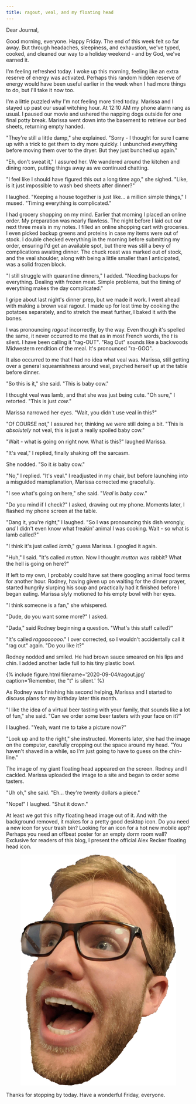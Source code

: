 ```yaml
---
title: ragout, veal, and my floating head
---
```


Dear Journal,

Good morning, everyone.  Happy Friday.  The end of this week felt so
far away.  But through headaches, sleepiness, and exhaustion, we've
typed, cooked, and cleaned our way to a holiday weekend - and by God,
we've earned it.

I'm feeling refreshed today.  I woke up this morning, feeling like an
extra reserve of energy was activated.  Perhaps this random hidden
reserve of energy would have been useful earlier in the week when I
had more things to do, but I'll take it now too.

I'm a little puzzled why I'm not feeling more tired today.  Marissa
and I stayed up past our usual witching hour.  At 12:10 AM my phone
alarm rang as usual.  I paused our movie and ushered the napping dogs
outside for one final potty break.  Marissa went down into the
basement to retrieve our bed sheets, returning empty handed.

"They're still a little damp," she explained.  "Sorry - I thought for sure
I came up with a trick to get them to dry more quickly.  I unbunched
_everything_ before moving them over to the dryer.  But they just
bunched up again."

"Eh, don't sweat it," I assured her.  We wandered around the kitchen
and dining room, putting things away as we continued chatting.

"I feel like I should have figured this out a long time ago," she
sighed.  "Like, is it just impossible to wash bed sheets after
dinner?"

I laughed.  "Keeping a house together is just like... a million simple
things," I mused.  "Timing everything is complicated."

I had grocery shopping on my mind.  Earlier that morning I placed an
online order.  My preparation was nearly flawless.  The night before I
laid out our next three meals in my notes.  I filled an online
shopping cart with groceries.  I even picked backup greens and
proteins in case my items were out of stock.  I double checked
everything in the morning before submitting my order, ensuring I'd get
an available spot, but there was still a bevy of complications
awaiting dinner.  The chuck roast was marked out of stock, and the
veal shoulder, along with being a little smaller than I anticipated,
was a solid frozen block.

"I still struggle with quarantine dinners," I added.  "Needing backups
for everything.  Dealing with frozen meat.  Simple problems, but the
timing of everything makes the day complicated."

I gripe about last night's dinner prep, but we made it work.  I went
ahead with making a brown veal ragout.  I made up for lost time by
cooking the potatoes separately, and to stretch the meat further, I
baked it with the bones.

I was pronouncing _ragout_ incorrectly, by the way.  Even though it's
spelled the same, it never occurred to me that as in most French
words, the _t_ is silent.  I have been calling it "rag-OUT".  "Rag
Out" sounds like a backwoods Midwestern rendition of the meal.  It's
pronounced "ra-GOO".

It also occurred to me that I had no idea what veal was.  Marissa,
still getting over a general squeamishness around veal, psyched
herself up at the table before dinner.

"So this is it," she said.  "This is baby cow."

I thought veal was lamb, and that she was just being cute.  "Oh sure,"
I retorted.  "This is just _cow_."

Marissa narrowed her eyes.  "Wait, you didn't use veal in this?"

"Of COURSE not," I assured her, thinking we were still doing a bit.
"This is _absolutely_ not veal, this is just a really spoiled baby
cow."

"Wait - what is going on right now.  What is this?" laughed Marissa.

"It's veal," I replied, finally shaking off the sarcasm.

She nodded.  "So it _is_ baby cow."

"No," I replied.  "It's veal."  I readjusted in my chair, but before
launching into a misguided mansplanation, Marissa corrected me
gracefully.

"I see what's going on here," she said.  "_Veal_ is _baby cow_."

"Do you mind if I check?" I asked, drawing out my phone.  Moments
later, I flashed my phone screen at the table.

"Dang it, you're right," I laughed.  "So I was pronouncing this dish
wrongly, _and_ I didn't even know what freakin' animal I was cooking.
Wait - so what is lamb called?"

"I think it's just called _lamb_," guess Marissa.  I googled it again.

"Huh," I said.  "It's called _mutton_.  Now I thought _mutton_ was
rabbit?  What the hell is going on here?"

If left to my own, I probably could have sat there googling animal
food terms for another hour.  Rodney, having given up on waiting for the
dinner prayer, started hungrily slurping his soup and practically had
it finished before I began eating.  Marissa slyly motioned to his
empty bowl with her eyes.

"I think someone is a fan," she whispered.

"Dude, do you want some more?" I asked.

"Dada," said Rodney beginning a question.  "What's this stuff called?"

"It's called _ragooooooo_."  I over corrected, so I wouldn't
accidentally call it "rag out" again.  "Do you like it?"

Rodney nodded and smiled.  He had brown sauce smeared on his lips and
chin.  I added another ladle full to his tiny plastic bowl.

{% include figure.html
filename='2020-09-04/ragout.jpg'
caption='Remember, the "t" is silent.' %}

As Rodney was finishing his second helping, Marissa and I started to
discuss plans for my birthday later this month.

"I like the idea of a virtual beer tasting with your family, that
sounds like a lot of fun," she said.  "Can we order some beer tasters
with your face on it?"

I laughed.  "Yeah, want me to take a picture now?"

"Look up and to the right," she instructed.  Moments later, she had
the image on the computer, carefully cropping out the space around my
head.  "You haven't shaved in a while, so I'm just going to have to
guess on the chin-line."

The image of my giant floating head appeared on the screen.  Rodney
and I cackled.  Marissa uploaded the image to a site and began to
order some tasters.

"Uh oh," she said.  "Eh... they're twenty dollars a piece."

"Nope!" I laughed.  "Shut it down."

At least we got this nifty floating head image out of it.  And with
the background removed, it makes for a pretty good desktop icon.  Do
you need a new icon for your trash bin?  Looking for an icon for a hot
new mobile app?  Perhaps you need an offbeat poster for an empty dorm
room wall?  Exclusive for readers of this blog, I present the official
Alex Recker floating head icon.

<figure>
  <a href="/images/2020-09-04/floating-head.png">
    <img alt="2020 09 04 floating head" src="/images/2020-09-04/floating-head.png"/>
  </a>
</figure>

Thanks for stopping by today.  Have a wonderful Friday, everyone.
